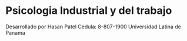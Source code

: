 # Psicologia Industrial y del trabajo
Desarrollado por Hasan Patel
Cedula: 8-807-1900
Universidad Latina de Panama
